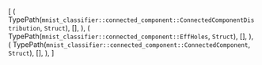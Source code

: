 [
    (
        TypePath(`mnist_classifier::connected_component::ConnectedComponentDistribution`, `Struct`),
        [],
    ),
    (
        TypePath(`mnist_classifier::connected_component::EffHoles`, `Struct`),
        [],
    ),
    (
        TypePath(`mnist_classifier::connected_component::ConnectedComponent`, `Struct`),
        [],
    ),
]